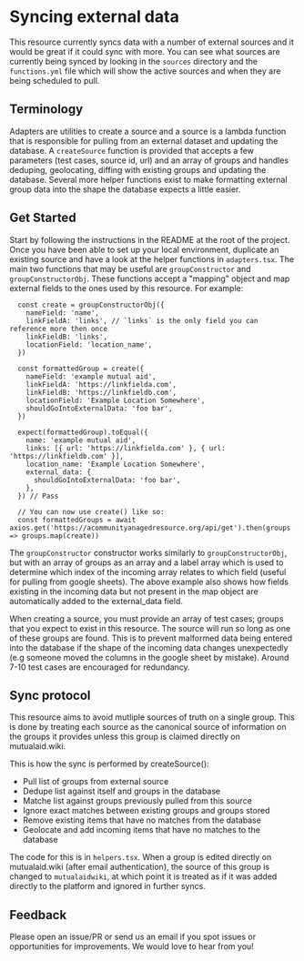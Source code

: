 # Syncing external data

This resource currently syncs data with a number of external sources and it would be great if it could sync with more. You can see what sources are currently being synced by looking in the `sources` directory and the `functions.yml` file which will show the active sources and when they are being scheduled to pull.

## Terminology

Adapters are utilities to create a source and a source is a lambda function that is responsible for pulling from an external dataset and updating the database. A `createSource` function is provided that accepts a few parameters (test cases, source id, url) and an array of groups and handles deduping, geolocating, diffing with existing groups and updating the database. Several more helper functions exist to make formatting external group data into the shape the database expects a little easier.

## Get Started

Start by following the instructions in the README at the root of the project. Once you have been able to set up your local environment, duplicate an existing source and have a look at the helper functions in `adapters.tsx`. The main two functions that may be useful are `groupConstructor` and `groupConstructorObj`. These functions accept a "mapping" object and map external fields to the ones used by this resource. For example:

```
  const create = groupConstructorObj({
    nameField: 'name',
    linkFieldA: 'links', // `links` is the only field you can reference more then once
    linkFieldB: 'links',
    locationField: 'location_name',
  })

  const formattedGroup = create({
    nameField: 'example mutual aid',
    linkFieldA: 'https://linkfielda.com',
    linkFieldB: 'https://linkfieldb.com',
    locationField: 'Example Location Somewhere',
    shouldGoIntoExternalData: 'foo bar',
  })

  expect(formattedGroup).toEqual({
    name: 'example mutual aid',
    links: [{ url: 'https://linkfielda.com' }, { url: 'https://linkfieldb.com' }],
    location_name: 'Example Location Somewhere',
    external_data: {
      shouldGoIntoExternalData: 'foo bar',
    },
  }) // Pass

  // You can now use create() like so:
  const formattedGroups = await axios.get('https://acommunityanagedresource.org/api/get').then(groups => groups.map(create))

```

The `groupConstructor` constructor works similarly to `groupConstructorObj`, but with an array of groups as an array and a label array which is used to determine which index of the incoming array relates to which field (useful for pulling from google sheets). The above example also shows how fields existing in the incoming data but not present in the map object are automatically added to the external_data field.

When creating a source, you must provide an array of test cases; groups that you expect to exist in this resource. The source will run so long as one of these groups are found. This is to prevent malformed data being entered into the database if the shape of the incoming data changes unexpectedly (e.g someone moved the columns in the google sheet by mistake). Around 7-10 test cases are encouraged for redundancy.

## Sync protocol

This resource aims to avoid mutliple sources of truth on a single group. This is done by treating each source as the canonical source of information on the groups it provides unless this group is claimed directly on mutualaid.wiki.

This is how the sync is performed by createSource():

- Pull list of groups from external source
- Dedupe list against itself and groups in the database
- Matche list against groups previously pulled from this source
- Ignore exact matches between existing groups and groups stored
- Remove existing items that have no matches from the database
- Geolocate and add incoming items that have no matches to the database

The code for this is in `helpers.tsx`. When a group is edited directly on mutualaid.wiki (after email authentication), the source of this group is changed to `mutualaidwiki`, at which point it is treated as if it was added directly to the platform and ignored in further syncs.

## Feedback

Please open an issue/PR or send us an email if you spot issues or opportunities for improvements. We would love to hear from you!
